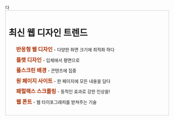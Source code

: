 <!DOCTYPE html>
<html lang="ko">
  <head>
    <meta charset="UTF-8">
    <title>연습문제 1</title>
    <style>
			.container {
				width:500px;
				padding:10px;
				border:1px solid #ccc;
			}
			.subject {
				color:#ad3000;
				font-weight:700;
				font-size:larger;
			}
			ul{
				list-style-type: none;
			}
			li{
				line-height: 2.0;
			}
    </style>
  </head>
  <body>다
		<div class="container">
			<h1>최신 웹 디자인 트렌드</h1>
			<ul>
				<li><span class="subject">반응형 웹 디자인</span> - 다양한 화면 크기에 최적화 하다</li>
				<li><span class="subject">플랫 디자인 </span> - 입체에서 평면으로 </li>
				<li><span class="subject">풀스크린 배경 </span> - 콘텐츠에 집중</li>
				<li><span class="subject">원 페이지 사이트 </span> - 한 페이지에 모든 내용을 담다</li>
				<li><span class="subject">패럴랙스 스크롤링 </span> - 동적인 효과로 강한 인상을!</li>
				<li><span class="subject">웹 폰트 </span> - 웹 타이포그래피를 받쳐주는 기술</li>
			</ul>
		</div>
  </body>
</html>

